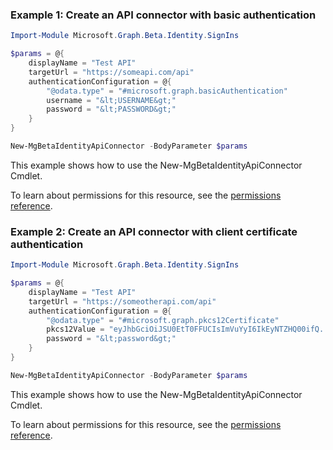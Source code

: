 ### Example 1: Create an API connector with basic authentication

```powershellImport-Module Microsoft.Graph.Beta.Identity.SignIns

$params = @{
	displayName = "Test API"
	targetUrl = "https://someapi.com/api"
	authenticationConfiguration = @{
		"@odata.type" = "#microsoft.graph.basicAuthentication"
		username = "&lt;USERNAME&gt;"
		password = "&lt;PASSWORD&gt;"
	}
}

New-MgBetaIdentityApiConnector -BodyParameter $params
```
This example shows how to use the New-MgBetaIdentityApiConnector Cmdlet.
To learn about permissions for this resource, see the [permissions reference](/graph/permissions-reference).

### Example 2: Create an API connector with client certificate authentication

```powershellImport-Module Microsoft.Graph.Beta.Identity.SignIns

$params = @{
	displayName = "Test API"
	targetUrl = "https://someotherapi.com/api"
	authenticationConfiguration = @{
		"@odata.type" = "#microsoft.graph.pkcs12Certificate"
		pkcs12Value = "eyJhbGciOiJSU0EtT0FFUCIsImVuYyI6IkEyNTZHQ00ifQ...kDJ04sJShkkgjL9Bm49plA"
		password = "&lt;password&gt;"
	}
}

New-MgBetaIdentityApiConnector -BodyParameter $params
```
This example shows how to use the New-MgBetaIdentityApiConnector Cmdlet.
To learn about permissions for this resource, see the [permissions reference](/graph/permissions-reference).

